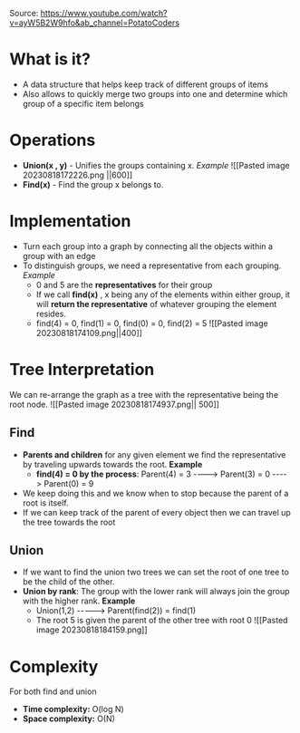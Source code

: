 Source: https://www.youtube.com/watch?v=ayW5B2W9hfo&ab_channel=PotatoCoders
# What is it? 
- A data structure that helps keep track of different groups of items
- Also allows to quickly merge two groups into one and determine which group of a specific item belongs 

# Operations
 - **Union(x , y)** - Unifies the groups containing x. 
	 *Example*
	 ![[Pasted image 20230818172226.png ||600]]
- **Find(x)** - Find the group x belongs to.

# Implementation
- Turn each group into a graph by connecting all the objects within a group with an edge
- To distinguish groups, we need a representative from each grouping. 
	*Example* 
	 - 0 and 5 are the **representatives** for their group
	 - If we call **find(x)** , x being any of the elements within either group, it will **return the representative** of whatever grouping the element resides. 
	 - find(4) = 0, find(1) = 0, find(0) = 0, find(2) = 5
	![[Pasted image 20230818174109.png||400]]

# Tree Interpretation
We can re-arrange the graph as a tree with the representative being the root node. 
![[Pasted image 20230818174937.png|| 500]] 
## Find 
- **Parents and children** for any given element we find the representative by traveling upwards towards the root. 
	**Example**
	- **find(4) = 0 by the process**:  Parent(4) = 3 ----> Parent(3) = 0       ----> Parent(0) = 9
- We keep doing this and we know when to stop because the parent of a root is itself. 
- If we can keep track of the parent of every object then we can travel up the tree towards the root
## Union 
- If we want to find the union two trees we can set the root of one tree to be the child of the other. 
- **Union by rank**: The group with the lower rank will always join the group with the higher rank. 
	**Example** 
	- Union(1,2) -----> Parent(find(2)) = find(1)
	- The root 5 is given the parent of the other tree with root 0
	![[Pasted image 20230818184159.png]]

#  Complexity
For both find and union
- **Time complexity:** O(log N)
- **Space complexity:** O(N)